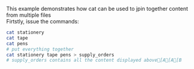 This example demonstrates how cat can be used to jpin together content from multiple files  
Firtstly, issue the commands:
```bash
cat stationery
cat tape
cat pens
# put everything together
cat stationery tape pens > supply_orders
# supply_orders contains all the content displayed above[A[A[B
